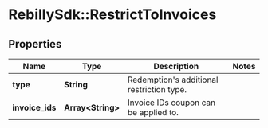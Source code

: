 # RebillySdk::RestrictToInvoices

## Properties
Name | Type | Description | Notes
------------ | ------------- | ------------- | -------------
**type** | **String** | Redemption&#x27;s additional restriction type. | 
**invoice_ids** | **Array&lt;String&gt;** | Invoice IDs coupon can be applied to. | 

